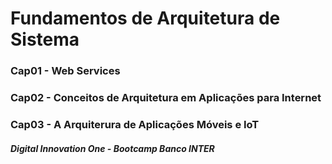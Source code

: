# Fundamentos de Arquitetura de Sistema

### Cap01 - Web Services
### Cap02 - Conceitos de Arquitetura em Aplicações para Internet
### Cap03 - A Arquiterura de Aplicações Móveis e IoT




##### Digital Innovation One - Bootcamp Banco INTER